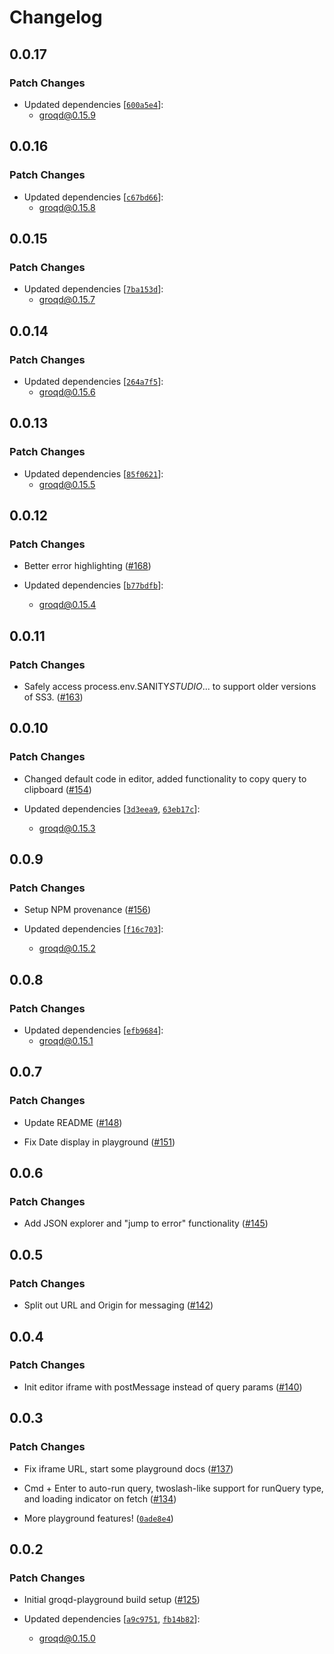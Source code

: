 # Changelog

## 0.0.17

### Patch Changes

- Updated dependencies [[`600a5e4`](https://github.com/FormidableLabs/groqd/commit/600a5e4841a4aeaf919b392ceaad91693c663601)]:
  - groqd@0.15.9

## 0.0.16

### Patch Changes

- Updated dependencies [[`c67bd66`](https://github.com/FormidableLabs/groqd/commit/c67bd66e63b120f85d6f1007220ee56c5f98b606)]:
  - groqd@0.15.8

## 0.0.15

### Patch Changes

- Updated dependencies [[`7ba153d`](https://github.com/FormidableLabs/groqd/commit/7ba153d40b1cac24f443c1715a73af15c97da8dd)]:
  - groqd@0.15.7

## 0.0.14

### Patch Changes

- Updated dependencies [[`264a7f5`](https://github.com/FormidableLabs/groqd/commit/264a7f50afe5cee8434cf3fef03a9600974bbbe2)]:
  - groqd@0.15.6

## 0.0.13

### Patch Changes

- Updated dependencies [[`85f0621`](https://github.com/FormidableLabs/groqd/commit/85f0621332ec7bd0803d67ad06c974d5bf8607c7)]:
  - groqd@0.15.5

## 0.0.12

### Patch Changes

- Better error highlighting ([#168](https://github.com/FormidableLabs/groqd/pull/168))

- Updated dependencies [[`b77bdfb`](https://github.com/FormidableLabs/groqd/commit/b77bdfbb2f5da460d31f1cbe66ab15445da7acfe)]:
  - groqd@0.15.4

## 0.0.11

### Patch Changes

- Safely access process.env.SANITY*STUDIO*... to support older versions of SS3. ([#163](https://github.com/FormidableLabs/groqd/pull/163))

## 0.0.10

### Patch Changes

- Changed default code in editor, added functionality to copy query to clipboard ([#154](https://github.com/FormidableLabs/groqd/pull/154))

- Updated dependencies [[`3d3eea9`](https://github.com/FormidableLabs/groqd/commit/3d3eea9aa4f0de15fef83043786ff3d6028e9c23), [`63eb17c`](https://github.com/FormidableLabs/groqd/commit/63eb17c077856599770209ec6f223511809977a2)]:
  - groqd@0.15.3

## 0.0.9

### Patch Changes

- Setup NPM provenance ([#156](https://github.com/FormidableLabs/groqd/pull/156))

- Updated dependencies [[`f16c703`](https://github.com/FormidableLabs/groqd/commit/f16c7030400d341dceafd88dd780c93452047ac3)]:
  - groqd@0.15.2

## 0.0.8

### Patch Changes

- Updated dependencies [[`efb9684`](https://github.com/FormidableLabs/groqd/commit/efb9684efb3fc938150f6c9924059422cf106eda)]:
  - groqd@0.15.1

## 0.0.7

### Patch Changes

- Update README ([#148](https://github.com/FormidableLabs/groqd/pull/148))

- Fix Date display in playground ([#151](https://github.com/FormidableLabs/groqd/pull/151))

## 0.0.6

### Patch Changes

- Add JSON explorer and "jump to error" functionality ([#145](https://github.com/FormidableLabs/groqd/pull/145))

## 0.0.5

### Patch Changes

- Split out URL and Origin for messaging ([#142](https://github.com/FormidableLabs/groqd/pull/142))

## 0.0.4

### Patch Changes

- Init editor iframe with postMessage instead of query params ([#140](https://github.com/FormidableLabs/groqd/pull/140))

## 0.0.3

### Patch Changes

- Fix iframe URL, start some playground docs ([#137](https://github.com/FormidableLabs/groqd/pull/137))

- Cmd + Enter to auto-run query, twoslash-like support for runQuery type, and loading indicator on fetch ([#134](https://github.com/FormidableLabs/groqd/pull/134))

- More playground features! ([`0ade8e4`](https://github.com/FormidableLabs/groqd/commit/0ade8e4afd03d1731d0ac3048cedd5c51d05eb83))

## 0.0.2

### Patch Changes

- Initial groqd-playground build setup ([#125](https://github.com/FormidableLabs/groqd/pull/125))

- Updated dependencies [[`a9c9751`](https://github.com/FormidableLabs/groqd/commit/a9c97515e59f028549dc62a6cceb617c732684b6), [`fb14b82`](https://github.com/FormidableLabs/groqd/commit/fb14b827b608593e2e203bfc09622047ddc2d770)]:
  - groqd@0.15.0

